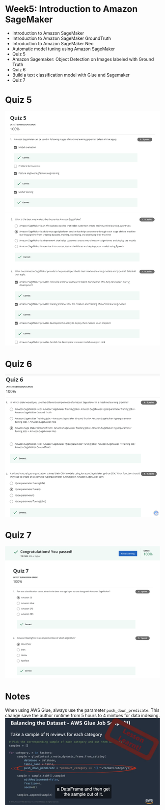 # Week5: Introduction to Amazon SageMaker
- Introduction to Amazon SageMaker
- Introduction to Amazon SageMaker GroundTruth
- Introduction to Amazon SageMaker Neo
- Automatic model tuning using Amazon SageMaker
- Quiz 5
- Amazon Sagemaker: Object Detection on Images labeled with Ground Truth
- Quiz 6
- Build a text classification model with Glue and Sagemaker
- Quiz 7

# Quiz 5
![](5.1.png)
![](5.2.png)

# Quiz 6
![](6.1.png)

# Quiz 7
![](7.1.png)

# Notes
When using AWS Glue, always use the parameter `push_down_predicate`.
This change save the author runtime from 5 hours to 4 mintues for data indexing.
![](glue_lesson.png)

